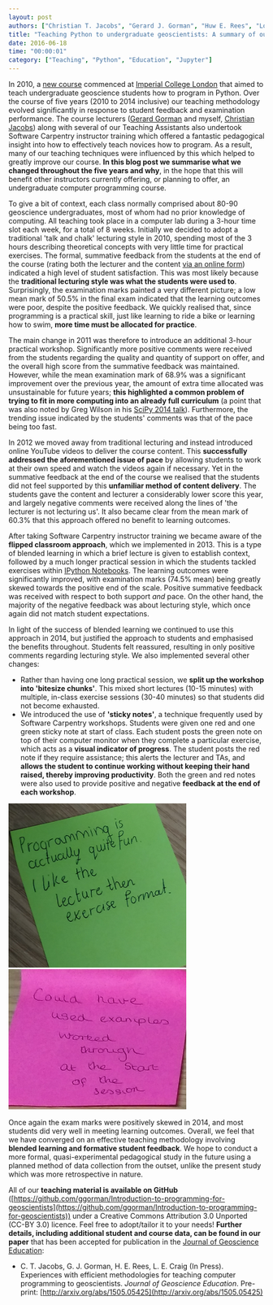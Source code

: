 ```yaml
---
layout: post
authors: ["Christian T. Jacobs", "Gerard J. Gorman", "Huw E. Rees", "Lorraine E. Craig"]
title: "Teaching Python to undergraduate geoscientists: A summary of our approaches and experiences over the years"
date: 2016-06-18
time: "00:00:01"
category: ["Teaching", "Python", "Education", "Jupyter"]
---
```


In 2010, a [new course](http://ggorman.github.io/Introduction-to-programming-for-geoscientists/) commenced at [Imperial College London](http://www.imperial.ac.uk/engineering/departments/earth-science/) that aimed to teach undergraduate geoscience students how to program in Python. Over the course of five years (2010 to 2014 inclusive) our teaching methodology evolved significantly in response to student feedback and examination performance. The course lecturers ([Gerard Gorman](http://www.imperial.ac.uk/people/g.gorman) and myself, [Christian Jacobs](http://christianjacobs.uk)) along with several of our Teaching Assistants also undertook Software Carpentry instructor training which offered a fantastic pedagogical insight into how to effectively teach novices how to program. As a result, many of our teaching techniques were influenced by this which helped to greatly improve our course. **In this blog post we summarise what we changed throughout the five years and why**, in the hope that this will benefit other instructors currently offering, or planning to offer, an undergraduate computer programming course.

To give a bit of context, each class normally comprised about 80-90 geoscience undergraduates, most of whom had no prior knowledge of computing. All teaching took place in a computer lab during a 3-hour time slot each week, for a total of 8 weeks. Initially we decided to adopt a traditional 'talk and chalk' lecturing style in 2010, spending most of the 3 hours describing theoretical concepts with very little time for practical exercises. The formal, summative feedback from the students at the end of the course (rating both the lecturer and the content [via an online form](http://www.imperial.ac.uk/students/academic-support/student-surveys/ug-student-surveys/ug-sole/)) indicated a high level of student satisfaction. This was most likely because the **traditional lecturing style was what the students were used to**. Surprisingly, the examination marks painted a very different picture; a low mean mark of 50.5% in the final exam indicated that the learning outcomes were poor, despite the positive feedback. We quickly realised that, since programming is a practical skill, just like learning to ride a bike or learning how to swim, **more time must be allocated for practice**.

The main change in 2011 was therefore to introduce an additional 3-hour practical workshop. Significantly more positive comments were received from the students regarding the quality and quantity of support on offer, and the overall high score from the summative feedback was maintained. However, while the mean examination mark of 68.9% was a significant improvement over the previous year, the amount of extra time allocated was unsustainable for future years; **this highlighted a common problem of trying to fit in more computing into an already full curriculum** (a point that was also noted by Greg Wilson in his [SciPy 2014 talk](https://www.youtube.com/watch?v=1e26rp6qPbA)). Furthermore, the trending issue indicated by the students' comments was that of the pace being too fast.

In 2012 we moved away from traditional lecturing and instead introduced online YouTube videos to deliver the course content. This **successfully addressed the aforementioned issue of pace** by allowing students to work at their own speed and watch the videos again if necessary. Yet in the summative feedback at the end of the course we realised that the students did not feel supported by this **unfamiliar method of content delivery**. The students gave the content and lecturer a considerably lower score this year, and largely negative comments were received along the lines of 'the lecturer is not lecturing us'. It also became clear from the mean mark of 60.3% that this approach offered no benefit to learning outcomes.

After taking Software Carpentry instructor training we became aware of the **flipped classroom approach**, which we implemented in 2013. This is a type of blended learning in which a brief lecture is given to establish context, followed by a much longer practical session in which the students tackled exercises within [IPython Notebooks](https://ipython.org/notebook.html). The learning outcomes were significantly improved, with examination marks (74.5% mean) being greatly skewed towards the positive end of the scale. Positive summative feedback was received with respect to both support *and* pace. On the other hand, the majority of the negative feedback was about lecturing style, which once again did not match student expectations.

In light of the success of blended learning we continued to use this approach in 2014, but justified the approach to students and emphasised the benefits throughout. Students felt reassured, resulting in only positive comments regarding lecturing style. We also implemented several other changes:

* Rather than having one long practical session, we **split up the workshop into 'bitesize chunks'**. This mixed short lectures (10-15 minutes) with multiple, in-class exercise sessions (30-40 minutes) so that students did not become exhausted.
* We introduced the use of **'sticky notes'**, a technique frequently used by Software Carpentry workshops. Students were given one red and one green sticky note at start of class. Each student posts the green note on top of their computer monitor when they complete a particular exercise, which acts as a **visual indicator of progress**. The student posts the red note if they require assistance; this alerts the lecturer and TAs, and **allows the student to continue working without keeping their hand raised, thereby improving productivity**. Both the green and red notes were also used to provide positive and negative **feedback at the end of each workshop**.

<img src="../../../files/2016/06/green_example1.png" alt="Example of positive student feedback provided on a green sticky note." width="350px">
<img src="../../../files/2016/06/red_example1.png" alt="Example of negative student feedback provided on a red sticky note." width="350px">

Once again the exam marks were positively skewed in 2014, and most students did very well in meeting learning outcomes. Overall, we feel that we have converged on an effective teaching methodology involving **blended learning and formative student feedback**. We hope to conduct a more formal, quasi-experimental pedagogical study in the future using a planned method of data collection from the outset, unlike the present study which was more retrospective in nature.

All of our **teaching material is available on GitHub** ([https://github.com/ggorman/Introduction-to-programming-for-geoscientists](https://github.com/ggorman/Introduction-to-programming-for-geoscientists)) under a Creative Commons Attribution 3.0 Unported (CC-BY 3.0) licence. Feel free to adopt/tailor it to your needs! **Further details, including additional student and course data, can be found in our paper** that has been accepted for publication in the [Journal of Geoscience Education](http://nagt-jge.org/):

* C. T. Jacobs, G. J. Gorman, H. E. Rees, L. E. Craig (In Press). Experiences with efficient methodologies for teaching computer programming to geoscientists. *Journal of Geoscience Education*. Pre-print: [http://arxiv.org/abs/1505.05425](http://arxiv.org/abs/1505.05425)
